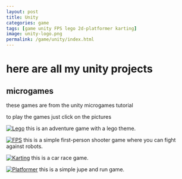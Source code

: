 ```yaml
---
layout: post
title: Unity
categories: game
tags: [game unity FPS lego 2d-platformer karting]
image: unity-logo.png
permalink: /game/unity/index.html
---
```


# here are all my unity projects 


## microgames

these games are from the unity microgames tutorial

to play the games just click on the pictures

[![Lego](../../assets/img/Microgame/Lego.png)](/game/unity/Lego-Microgame)
this is an adventure game with a lego theme.


[![FPS](../../assets/img/Microgame/FPS.png)](/game/unity/FPS-Microgame)
this is a simple first-person shooter game where you can fight against robots. 

[![Karting](../../assets/img/Microgame/Karting.png)](/game/unity/Karting-Microgame)
this is a car race game.

[![Platformer](../../assets/img/Microgame/Platformer.png)](/game/unity/2D-Platformer-Microgame)
this is a simple jupe and run game.
